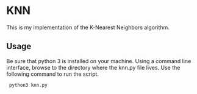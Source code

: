 # KNN

This is my implementation of the K-Nearest Neighbors algorithm.


## Usage

Be sure that python 3 is installed on your machine. Using a command line interface, browse to the directory where the knn.py file lives. Use the following command to run the script.

```
 python3 knn.py
```
